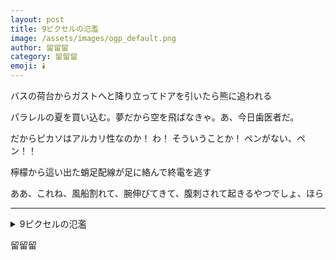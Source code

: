```yaml
---
layout: post
title: 9ピクセルの氾濫
image: /assets/images/ogp_default.png
author: 留留留
category: 留留留
emoji: 🕯️
---
```

<style>
@media (max-width: 480px) {
    .tanka-area {
        font-size: 85%;
    }
}

@media (max-width: 380px) {
    .tanka-area {
        font-size: 75%;
    }
}
</style>

<div class="tanka-area tanka-area--small tanka-area--xsmall"><div class="tanka">
<p>バスの荷台からガストへと降り立ってドアを引いたら熊に追われる</p>
<p>パラレルの夏を買い込む。夢だから空を飛ばなきゃ。あ、今日歯医者だ。</p>
<p>だからピカソはアルカリ性なのか！&emsp14;わ！&emsp14;そういうことか！&emsp14;ペンがない、ペン！！</p>
<p>檸檬から這い出た蛸足配線が足に絡んで終電を逃す</p>
<p>ああ、これね、風船割れて、腕伸びてきて、腹刺されて起きるやつでしょ、ほら</p></div></div>

---

<details><summary>9ピクセルの氾濫</summary>
バスの荷台からガストへと降り立ってドアを引いたら熊に追われる<br />
パラレルの夏を買い込む。夢だから空を飛ばなきゃ。あ、今日歯医者だ。<br />
だからピカソはアルカリ性なのか！&emsp14;わ！&emsp14;そういうことか！&emsp14;ペンがない、ペン！！<br />
檸檬から這い出た蛸足配線が足に絡んで終電を逃す<br />
ああ、これね、風船割れて、腕伸びてきて、腹刺されて起きるやつでしょ、ほら<br />
<br />
</details>

留留留
